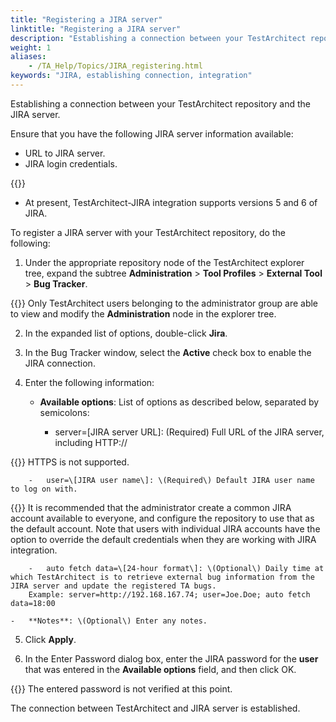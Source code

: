 ```yaml
--- 
title: "Registering a JIRA server"
linktitle: "Registering a JIRA server"
description: "Establishing a connection between your TestArchitect repository and the JIRA server."
weight: 1
aliases: 
    - /TA_Help/Topics/JIRA_registering.html
keywords: "JIRA, establishing connection, integration"
---
```


Establishing a connection between your TestArchitect repository and the JIRA server.

Ensure that you have the following JIRA server information available:

-   URL to JIRA server.
-   JIRA login credentials.

{{<note>}}

-   At present, TestArchitect-JIRA integration supports versions 5 and 6 of JIRA.

To register a JIRA server with your TestArchitect repository, do the following:

1.  Under the appropriate repository node of the TestArchitect explorer tree, expand the subtree **Administration** \> **Tool Profiles** \> **External Tool** \> **Bug Tracker**.

{{<note>}} Only TestArchitect users belonging to the administrator group are able to view and modify the **Administration** node in the explorer tree.

2.  In the expanded list of options, double-click **Jira**.

3.  In the Bug Tracker window, select the **Active** check box to enable the JIRA connection.

4.  Enter the following information:

    -   **Available options**: List of options as described below, separated by semicolons:

        -   server=\[JIRA server URL\]: \(Required\) Full URL of the JIRA server, including HTTP://

{{<restriction>}} HTTPS is not supported.

        -   user=\[JIRA user name\]: \(Required\) Default JIRA user name to log on with.

{{<tip>}} It is recommended that the administrator create a common JIRA account available to everyone, and configure the repository to use that as the default account. Note that users with individual JIRA accounts have the option to override the default credentials when they are working with JIRA integration.

        -   auto fetch data=\[24-hour format\]: \(Optional\) Daily time at which TestArchitect is to retrieve external bug information from the JIRA server and update the registered TA bugs.
        Example: server=http://192.168.167.74; user=Joe.Doe; auto fetch data=18:00

    -   **Notes**: \(Optional\) Enter any notes.
5.  Click **Apply**.

6.  In the Enter Password dialog box, enter the JIRA password for the **user** that was entered in the **Available options** field, and then click OK.

{{<note>}} The entered password is not verified at this point.


The connection between TestArchitect and JIRA server is established.



